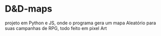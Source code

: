 # D&D-maps
projeto em Python e JS, onde o programa gera um mapa Aleatório para suas campanhas de RPG, todo feito em pixel Art
